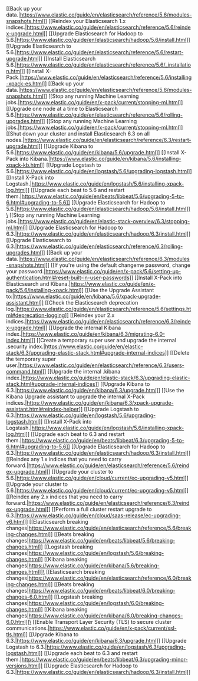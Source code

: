 [[Back up your data.|https://www.elastic.co/guide/en/elasticsearch/reference/5.6/modules-snapshots.html]]
[[Reindex your Elasticsearch 1.x indices.|https://www.elastic.co/guide/en/elasticsearch/reference/5.6/reindex-upgrade.html]]
[[Upgrade Elasticsearch for Hadoop to 5.6.|https://www.elastic.co/guide/en/elasticsearch/hadoop/5.6/install.html]]
[[Upgrade Elasticsearch to 5.6.|https://www.elastic.co/guide/en/elasticsearch/reference/5.6/restart-upgrade.html]]
[[Install Elasticsearch 5.6.|https://www.elastic.co/guide/en/elasticsearch/reference/5.6/_installation.html]]
[[Install X-Pack.|https://www.elastic.co/guide/en/elasticsearch/reference/5.6/installing-xpack-es.html]]
[[Back up your data.|https://www.elastic.co/guide/en/elasticsearch/reference/5.6/modules-snapshots.html]]
[[Stop any running Machine Learning jobs.|https://www.elastic.co/guide/en/x-pack/current/stopping-ml.html]]
[[Upgrade one node at a time to Elasticsearch 5.6.|https://www.elastic.co/guide/en/elasticsearch/reference/5.6/rolling-upgrades.html]]
[[Stop any running Machine Learning jobs.|https://www.elastic.co/guide/en/x-pack/current/stopping-ml.html]]
[[Shut down your cluster and install Elasticsearch 6.3 on all nodes.|https://www.elastic.co/guide/en/elasticsearch/reference/6.3/restart-upgrade.html]]
[[Upgrade Kibana to 5.6.|https://www.elastic.co/guide/en/kibana/5.6/upgrade.html]]
[[Install X-Pack into Kibana.|https://www.elastic.co/guide/en/kibana/5.6/installing-xpack-kb.html]]
[[Upgrade Logstash to 5.6.|https://www.elastic.co/guide/en/logstash/5.6/upgrading-logstash.html]]
[[Install X-Pack into Logstash.|https://www.elastic.co/guide/en/logstash/5.6/installing-xpack-log.html]]
[[Upgrade each beat to 5.6 and restart them.|https://www.elastic.co/guide/en/beats/libbeat/5.6/upgrading-5-to-6.html#upgrading-to-5.6]]
[[Upgrade Elasticsearch for Hadoop to 5.6.|https://www.elastic.co/guide/en/elasticsearch/hadoop/5.6/install.html]]\
[[Stop any running Machine Learning jobs.|https://www.elastic.co/guide/en/elastic-stack-overview/6.3/stopping-ml.html]]
[[Upgrade Elasticsearch for Hadoop to 6.3.|https://www.elastic.co/guide/en/elasticsearch/hadoop/6.3/install.html]]
[[Upgrade Elasticsearch to 6.3.|https://www.elastic.co/guide/en/elasticsearch/reference/6.3/rolling-upgrades.html]]
[[Back up your data.|https://www.elastic.co/guide/en/elasticsearch/reference/6.3/modules-snapshots.html]]
[[If you&#x27;re using the default changeme password, change your password.|https://www.elastic.co/guide/en/x-pack/5.6/setting-up-authentication.html#reset-built-in-user-passwords]]
[[Install X-Pack into Elasticsearch and Kibana.|https://www.elastic.co/guide/en/x-pack/5.6/installing-xpack.html]]
[[Use the Upgrade Assistant  to:|https://www.elastic.co/guide/en/kibana/5.6/xpack-upgrade-assistant.html]]
[[Check the Elasticsearch deprecation log.|https://www.elastic.co/guide/en/elasticsearch/reference/5.6/settings.html#deprecation-logging]]
[[Reindex your 2.x indices.|https://www.elastic.co/guide/en/elasticsearch/reference/6.3/reindex-upgrade.html]]
[[Upgrade the internal Kibana index.|https://www.elastic.co/guide/en/kibana/6.3/migrating-6.0-index.html]]
[[Create a temporary super user and upgrade the internal .security index.|https://www.elastic.co/guide/en/elastic-stack/6.3/upgrading-elastic-stack.html#upgrade-internal-indices]]
[[Delete the temporary super user.|https://www.elastic.co/guide/en/elasticsearch/reference/6.3/users-command.html]]
[[Upgrade the internal .kibana index.|https://www.elastic.co/guide/en/elastic-stack/6.3/upgrading-elastic-stack.html#upgrade-internal-indices]]
[[Upgrade Kibana to 6.3.|https://www.elastic.co/guide/en/kibana/6.3/upgrade.html]]
[[Use the Kibana Upgrade assistant to upgrade the internal X-Pack indices.|https://www.elastic.co/guide/en/kibana/6.3/xpack-upgrade-assistant.html#reindex-helper]]
[[Upgrade Logstash to 6.3.|https://www.elastic.co/guide/en/logstash/5.6/upgrading-logstash.html]]
[[Install X-Pack into Logstash.|https://www.elastic.co/guide/en/logstash/5.6/installing-xpack-log.html]]
[[Upgrade each beat to 6.3 and restart them.|https://www.elastic.co/guide/en/beats/libbeat/6.3/upgrading-5-to-6.html#upgrading-to-5.6]]
[[Upgrade Elasticsearch for Hadoop to 6.3.|https://www.elastic.co/guide/en/elasticsearch/hadoop/6.3/install.html]]
[[Reindex any 1.x indices that you need to carry forward.|https://www.elastic.co/guide/en/elasticsearch/reference/5.6/reindex-upgrade.html]]
[[Upgrade your cluster to 5.6.|https://www.elastic.co/guide/en/cloud/current/ec-upgrading-v5.html]]
[[Upgrade your cluster to 5.6.|https://www.elastic.co/guide/en/cloud/current/ec-upgrading-v5.html]]
[[Reindex any 2.x indices that you need to carry forward.|https://www.elastic.co/guide/en/elasticsearch/reference/6.3/reindex-upgrade.html]]
[[Perform a full cluster restart upgrade to 6.3.|https://www.elastic.co/guide/en/cloud/saas-release/ec-upgrading-v6.html]]
[[Elasticsearch breaking changes|https://www.elastic.co/guide/en/elasticsearch/reference/5.6/breaking-changes.html]]
[[Beats breaking changes|https://www.elastic.co/guide/en/beats/libbeat/5.6/breaking-changes.html]]
[[Logstash breaking changes|https://www.elastic.co/guide/en/logstash/5.6/breaking-changes.html]]
[[Kibana breaking changes|https://www.elastic.co/guide/en/kibana/5.6/breaking-changes.html]]\
[[Elasticsearch breaking changes|https://www.elastic.co/guide/en/elasticsearch/reference/6.0/breaking-changes.html]]
[[Beats breaking changes|https://www.elastic.co/guide/en/beats/libbeat/6.0/breaking-changes-6.0.html]]
[[Logstash breaking changes|https://www.elastic.co/guide/en/logstash/6.0/breaking-changes.html]]
[[Kibana breaking changes|https://www.elastic.co/guide/en/kibana/6.0/breaking-changes-6.0.html]]\
[[Enable Transport Layer Security (TLS) to secure cluster communications.|https://www.elastic.co/guide/en/x-pack/current/ssl-tls.html]]
[[Upgrade Kibana to 6.3.|https://www.elastic.co/guide/en/kibana/6.3/upgrade.html]]
[[Upgrade Logstash to 6.3.|https://www.elastic.co/guide/en/logstash/6.3/upgrading-logstash.html]]
[[Upgrade each beat to 6.3 and restart them.|https://www.elastic.co/guide/en/beats/libbeat/6.3/upgrading-minor-versions.html]]
[[Upgrade Elasticsearch for Hadoop to 6.3.|https://www.elastic.co/guide/en/elasticsearch/hadoop/6.3/install.html]]
